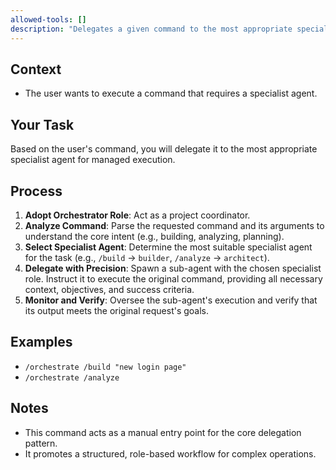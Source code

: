 ```yaml
---
allowed-tools: []
description: "Delegates a given command to the most appropriate specialist agent for managed execution."
---
```


## Context

- The user wants to execute a command that requires a specialist agent.

## Your Task

Based on the user's command, you will delegate it to the most appropriate specialist agent for managed execution.

## Process

1.  **Adopt Orchestrator Role**: Act as a project coordinator.
2.  **Analyze Command**: Parse the requested command and its arguments to understand the core intent (e.g., building, analyzing, planning).
3.  **Select Specialist Agent**: Determine the most suitable specialist agent for the task (e.g., `/build` -> `builder`, `/analyze` -> `architect`).
4.  **Delegate with Precision**: Spawn a sub-agent with the chosen specialist role. Instruct it to execute the original command, providing all necessary context, objectives, and success criteria.
5.  **Monitor and Verify**: Oversee the sub-agent's execution and verify that its output meets the original request's goals.

## Examples

-   `/orchestrate /build "new login page"`
-   `/orchestrate /analyze`

## Notes

-   This command acts as a manual entry point for the core delegation pattern.
-   It promotes a structured, role-based workflow for complex operations.